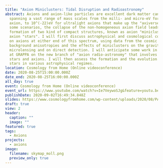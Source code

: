 ```yaml
---
title: "Axion Miniclusters: Tidal Disruption and Radioastronomy"
abstract: Axions and axion-like particles are excellent dark matter candidates,
  spanning a vast range of mass scales from the milli- and micro-eV for the QCD
  axion, to 10^(-22)eV for ultralight axions that make up the "axiverse". In
  some scenarios, the collapse of the non-homogeneous axion field leads to the
  formation of two kind of compact structures, known as axion "miniclusters" and
  axion "stars". I will first discuss astrophysical and cosmological constraints
  on axions at either end of this spectrum, using data from the cosmic microwave
  background anisotropies and the effects of miniclusters on the gravitational
  microlensing and on direct detection. I will anticipate some work in progress
  at GRAPPA on the new branch of "axion radio-astronomy" that involves neutron
  stars and axions. I will then assess the formation and the evolution of axion
  stars in various astrophysical regimes.
location: Cosmology from Home (Online videoconference)
date: 2020-08-25T15:00:00.000Z
date_end: 2020-08-25T16:00:00.000Z
all_day: true
event: Cosmology from Home (Online videoconference)
event_url: https://www.youtube.com/watch?v=Ie7VeywoSJg&feature=youtu.be
publishDate: 2020-09-02T16:49:34.848Z
slides: https://www.cosmologyfromhome.com/wp-content/uploads/2020/08/PAT_Slides_CfH2020_Luca_Visinelli.pdf
draft: true
view: 2
header:
  caption: ""
  image: ""
featured: true
tags:
  - Axions
projects:
  - axions
image:
  filename: skymap_moll.png
  preview_only: true
---
```


